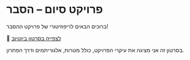 # פרויקט סיום – הסבר

ברוכים הבאים לריפוזיטורי של פרויקט ההסבר!

🎥 [לצפייה בסרטון ביוטיוב](https://youtu.be/ts-16AYPP38)


בסרטון זה אני מציגה את עיקרי הפרויקט, כולל מטרות, אלגוריתמים ודרך הפתרון.


